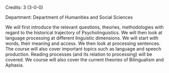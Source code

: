 Credits: 3 (3-0-0)

Department: Department of Humanities and Social Sciences

We will first introduce the relevant questions, theories, methodologies with regard to the historical trajectory of Psycholinguistics. We will then look at language processing at different linguistic dimensions. We will start with words, their meaning and access. We then look at processing sentences. The course will also cover important topics such as language and speech production. Reading processes (and its relation to processing) will be covered. We course will also cover the current theories of Bilingualism and Aphasia.